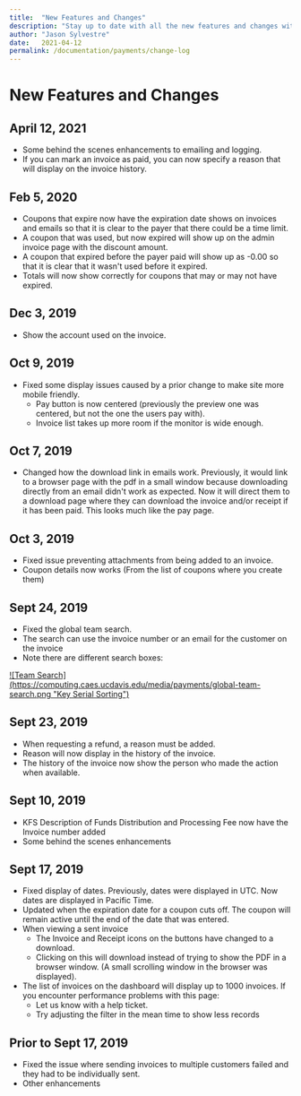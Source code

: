 ```yaml
---
title:  "New Features and Changes"
description: "Stay up to date with all the new features and changes within Payments."
author: "Jason Sylvestre"
date:   2021-04-12
permalink: /documentation/payments/change-log
---
```


# New Features and Changes

## April 12, 2021
* Some behind the scenes enhancements to emailing and logging.
* If you can mark an invoice as paid, you can now specify a reason that will display on the invoice history.

## Feb 5, 2020
* Coupons that expire now have the expiration date shows on invoices and emails so that it is clear to the payer that there could be a time limit.
* A coupon that was used, but now expired will show up on the admin invoice page with the discount amount.
* A coupon that expired before the payer paid will show up as -0.00 so that it is clear that it wasn't used before it expired.
* Totals will now show correctly for coupons that may or may not have expired.

## Dec 3, 2019
* Show the account used on the invoice.

## Oct 9, 2019
* Fixed some display issues caused by a prior change to make site more mobile friendly.
  * Pay button is now centered (previously the preview one was centered, but not the one the users pay with).
  * Invoice list takes up more room if the monitor is wide enough.

## Oct 7, 2019
* Changed how the download link in emails work. Previously, it would link to a browser page with the pdf in a small window because downloading directly from an email didn't work as expected. Now it will direct them to a download page where they can download the invoice and/or receipt if it has been paid. This looks much like the pay page.

## Oct 3, 2019
* Fixed issue preventing attachments from being added to an invoice.
* Coupon details now works (From the list of coupons where you create them)

## Sept 24, 2019
* Fixed the global team search.
* The search can use the invoice number or an email for the customer on the invoice
* Note there are different search boxes:

<a data-toggle="lightbox" href="/media/payments/global-team-search.png">
![Team Search](https://computing.caes.ucdavis.edu/media/payments/global-team-search.png "Key Serial Sorting")
</a>

## Sept 23, 2019
* When requesting a refund, a reason must be added.
* Reason will now display in the history of the invoice.
* The history of the invoice now show the person who made the action when available.

## Sept 10, 2019
* KFS Description of Funds Distribution and Processing Fee now have the Invoice number added
* Some behind the scenes enhancements

## Sept 17, 2019
* Fixed display of dates. Previously, dates were displayed in UTC. Now dates are displayed in Pacific Time.
* Updated when the expiration date for a coupon cuts off. The coupon will remain active until the end of the date that was entered.
* When viewing a sent invoice
  * The Invoice and Receipt icons on the buttons have changed to a download.
  * Clicking on this will download instead of trying to show the PDF in a browser window. (A small scrolling window in the browser was displayed).
* The list of invoices on the dashboard will display up to 1000 invoices. If you encounter performance problems with this page:
  * Let us know with a help ticket.
  * Try adjusting the filter in the mean time to show less records

## Prior to Sept 17, 2019
* Fixed the issue where sending invoices to multiple customers failed and they had to be individually sent.
* Other enhancements
